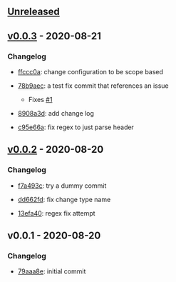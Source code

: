 <a name="unreleased"></a>
## [Unreleased]


<a name="v0.0.3"></a>
## [v0.0.3] - 2020-08-21
### Changelog
- [ffccc0a](https://github.com/ldelossa/gcl/commit/ffccc0a256fc62c321dfbb53e1dec09ff9316831): change configuration to be scope based

- [78b9aec](https://github.com/ldelossa/gcl/commit/78b9aec09c3a95cf26b1ce278c9a59145d00d730): a test fix commit that references an issue

  - Fixes [#1](https://github.com/ldelossa/gcl/issues/1)


- [8908a3d](https://github.com/ldelossa/gcl/commit/8908a3d0043cf27ae41903db268c883c8d78d599): add change log

- [c95e66a](https://github.com/ldelossa/gcl/commit/c95e66ae4e1d5a23969016926f9761ed432a9757): fix regex to just parse header



<a name="v0.0.2"></a>
## [v0.0.2] - 2020-08-20
### Changelog
- [f7a493c](https://github.com/ldelossa/gcl/commit/f7a493ca3394c4d6208ddc39567d656c6e965b5e): try a dummy commit

- [dd662fd](https://github.com/ldelossa/gcl/commit/dd662fdc160d52bf36da4aedd4f47fdd9b9fb7ea): fix change type name

- [13efa40](https://github.com/ldelossa/gcl/commit/13efa40b067c8003fe5e873e1142df0d07875e60): regex fix attempt



<a name="v0.0.1"></a>
## v0.0.1 - 2020-08-20
### Changelog
- [79aaa8e](https://github.com/ldelossa/gcl/commit/79aaa8ece4f65a9e3b1bb1045684f138b8c56957): initial commit



[Unreleased]: https://github.com/ldelossa/gcl/compare/v0.0.3...HEAD
[v0.0.3]: https://github.com/ldelossa/gcl/compare/v0.0.2...v0.0.3
[v0.0.2]: https://github.com/ldelossa/gcl/compare/v0.0.1...v0.0.2
